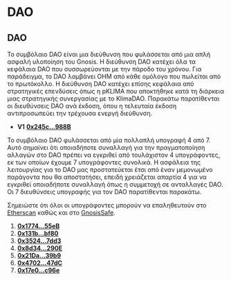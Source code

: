 # DAO

## **DAO**

Το συμβόλαιο DAO είναι μια διεύθυνση που φυλάσσεται από μια απλή ασφαλή υλοποίηση του Gnosis. Η διεύθυνση DAO κατέχει όλα τα κεφάλαια DAO που συσσωρεύονται με την πάροδο του χρόνου. Για παράδειγμα, το DAO λαμβάνει OHM από κάθε ομόλογο που πωλείται από το πρωτόκολλο. Η διεύθυνση DAO κατέχει επίσης κεφάλαια από στρατηγικές επενδύσεις όπως η pKLIMA που αποκτήθηκε κατά τη διάρκεια μιας στρατηγικής συνεργασίας με το KlimaDAO. Παρακάτω παρατίθενται οι διευθύνσεις DAO ανά έκδοση, όπου η τελευταία έκδοση αντιπροσωπεύει την τρέχουσα ενεργή διεύθυνση.

* **V1** [**0x245c...988B**](https://etherscan.io/address/0x245cc372C84B3645Bf0Ffe6538620B04a217988B)**​**

Το συμβόλαιο DAO φυλάσσεται από μία πολλαπλή υπογραφή 4 από 7. Αυτό σημαίνει ότι οποιαδήποτε συναλλαγή για την πραγματοποίηση αλλαγών στο DAO πρέπει να εγκριθεί από τουλάχιστον 4 υπογράφοντες, εκ των οποίων έχουμε 7 υπογράφοντες συνολικά. Η ασφάλεια της λειτουργίας για το DAO μας προστατεύεται έτσι από έναν μεμονωμένο παράγοντα που θα αποστατήσει, επειδή χρειάζεται απαρτία 4 για να εγκριθεί οποιαδήποτε συναλλαγή όπως η συμμετοχή σε ανταλλαγές DAO. Οι 7 διευθύνσεις υπογραφής για τον DAO παρατίθενται παρακάτω.&#x20;

Σημειώστε ότι όλοι οι υπογράφοντες μπορούν να επαληθευτούν στο [Etherscan](https://etherscan.io/address/0x245cc372C84B3645Bf0Ffe6538620B04a217988B#readProxyContract) καθώς και στο [GnosisSafe](https://gnosis-safe.io/app/#/safes/0x245cc372C84B3645Bf0Ffe6538620B04a217988B/settings/owners).

1. [**0x1774...55eB**](https://etherscan.io/address/0x1774B6106d7E969d467396a5e90089FeaD6E55eB)**​**
2. [**0x131b...bf80**](https://etherscan.io/address/0x131bd1A2827ccEb2945B2e3B91Ee1Bf736cCbf80)**​**
3. [**0x3524...7dd3**](https://etherscan.io/address/0x3524c03D39A13D51485419A17586286A6b617dd3)**​**
4. [**0x8d34...290E**](https://etherscan.io/address/0x8d34EA6fb1Ed6B60F94ac6CD01dD1181ef12290E)**​**
5. [**0x21Da...39b9**](https://etherscan.io/address/0x21Daa251F1eE3ebEB3F2C25BC262de56C9A639b9)**​**
6. [**0x4702...47dC**](https://etherscan.io/address/0x4702D39c499236A43654c54783c3f24830E247dC)**​**
7. [**0x17e0...c96e**](https://etherscan.io/address/0x17e06ce6914E3969f7BD37D8b2a563890cA1c96e)
